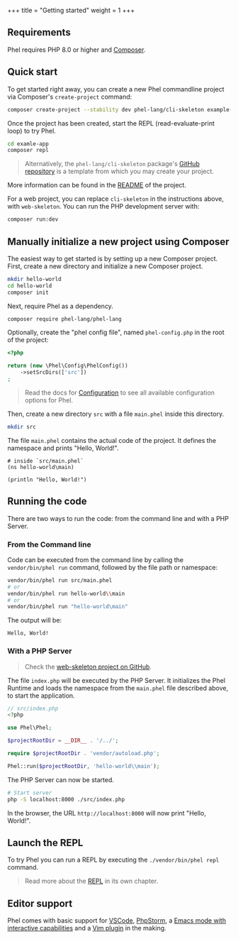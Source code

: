 +++
title = "Getting started"
weight = 1
+++

## Requirements

Phel requires PHP 8.0 or higher and [Composer](https://getcomposer.org/).

## Quick start

To get started right away, you can create a new Phel commandline project via Composer's `create-project` command:

```bash
composer create-project --stability dev phel-lang/cli-skeleton example-app
```

Once the project has been created, start the REPL (read-evaluate-print loop) to try Phel.

```bash
cd examle-app
composer repl
```

> Alternatively, the `phel-lang/cli-skeleton` package's [GitHub repository](https://github.com/phel-lang/cli-skeleton) is a template from which you may create your project.

More information can be found in the [README](https://packagist.org/packages/phel-lang/cli-skeleton) of the project.

For a web project, you can replace `cli-skeleton` in the instructions above, with `web-skeleton`. You can run the PHP development server with:

```bash
composer run:dev
```

## Manually initialize a new project using Composer

The easiest way to get started is by setting up a new Composer project. First, create a new directory and initialize a new Composer project.

```bash
mkdir hello-world
cd hello-world
composer init
```

Next, require Phel as a dependency.

```bash
composer require phel-lang/phel-lang
```

Optionally, create the "phel config file", named `phel-config.php` in the root of the project:

```php
<?php

return (new \Phel\Config\PhelConfig())
    ->setSrcDirs(['src'])
;
```

> Read the docs for [Configuration](/documentation/configuration) to see all available configuration options for Phel.

Then, create a new directory `src` with a file `main.phel` inside this directory.

```bash
mkdir src
```

The file `main.phel` contains the actual code of the project. It defines the namespace and prints "Hello, World!".

```phel
# inside `src/main.phel`
(ns hello-world\main)

(println "Hello, World!")
```

## Running the code

There are two ways to run the code: from the command line and with a PHP Server.

### From the Command line

Code can be executed from the command line by calling the `vendor/bin/phel run` command, followed by the file path or namespace:

```bash
vendor/bin/phel run src/main.phel
# or
vendor/bin/phel run hello-world\\main
# or
vendor/bin/phel run "hello-world\main"
```

The output will be:

```
Hello, World!
```

### With a PHP Server

> Check the [web-skeleton project on GitHub](https://github.com/phel-lang/web-skeleton).

The file `index.php` will be executed by the PHP Server. It initializes the Phel Runtime and loads the namespace from the `main.phel` file described above, to start the application.

```php
// src/index.php
<?php

use Phel\Phel;

$projectRootDir = __DIR__ . '/../';

require $projectRootDir . 'vendor/autoload.php';

Phel::run($projectRootDir, 'hello-world\\main');
```

The PHP Server can now be started.

```bash
# Start server
php -S localhost:8000 ./src/index.php
```

In the browser, the URL `http://localhost:8000` will now print "Hello, World!".

## Launch the REPL

To try Phel you can run a REPL by executing the `./vendor/bin/phel repl` command.

> Read more about the [REPL](/documentation/repl) in its own chapter.

## Editor support

Phel comes with basic support for <a href="https://github.com/phel-lang/phel-vs-code-extension" target="_blank">
VSCode</a>, <a href="https://github.com/phel-lang/phel-phpstorm-syntax" target="_blank">PhpStorm</a>, a
<a href="https://codeberg.org/mmontone/interactive-lang-tools/src/branch/master/backends/phel" target="_blank">
Emacs mode with interactive capabilities</a> and a <a href="https://github.com/danirod/phel.vim" target="_blank">Vim
plugin</a> in the making.
